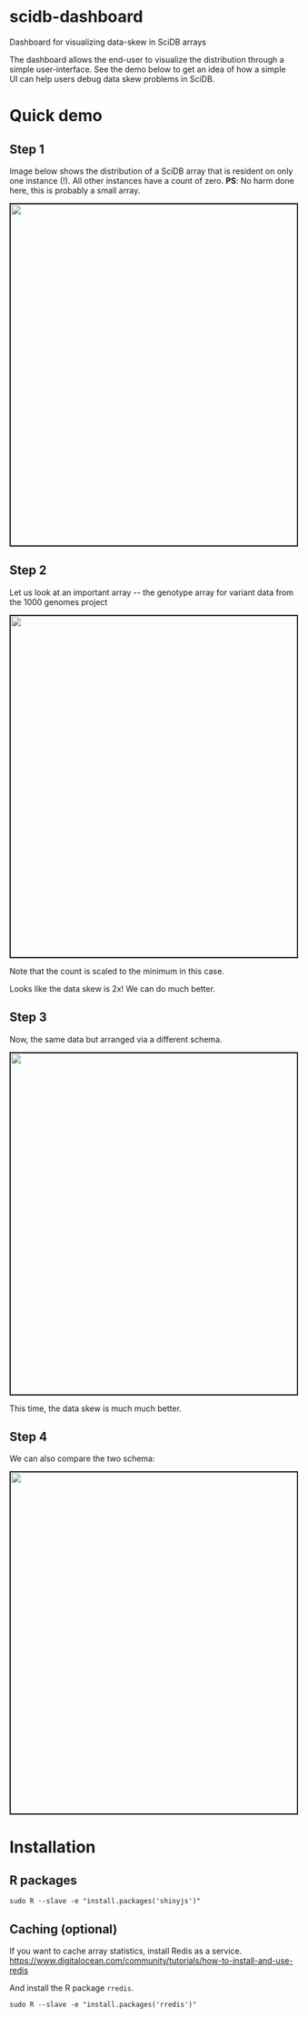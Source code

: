 # scidb-dashboard
Dashboard for visualizing data-skew in SciDB arrays

The dashboard allows the end-user to visualize the distribution through a simple user-interface. See the demo below to get an idea of how a simple UI can help users debug data skew problems in SciDB. 

# Quick demo

## Step 1

Image below shows the distribution of a SciDB array that is resident on only one instance (!). All other instances have a count of zero. 
**PS**: No harm done here, this is probably a small array.

<img src="https://cloud.githubusercontent.com/assets/13973052/20946265/0cc39fdc-bbd8-11e6-9dce-ac5b2a362c18.png" width="600" border="2">

## Step 2

Let us look at an important array -- the genotype array for variant data from the 1000 genomes project

<img src="https://cloud.githubusercontent.com/assets/13973052/20946277/18c5ef38-bbd8-11e6-8abd-28828db75612.png" width="600" border="2">

Note that the count is scaled to the minimum in this case. 

Looks like the data skew is 2x! We can do much better.

## Step 3

Now, the same data but arranged via a different schema. 

<img src="https://cloud.githubusercontent.com/assets/13973052/20946299/27f25a46-bbd8-11e6-8ff7-cd7f05ab363e.png" width="600" border="2">

This time, the data skew is much much better. 

## Step 4

We can also compare the two schema:

<img src="https://cloud.githubusercontent.com/assets/13973052/20946311/31a846ae-bbd8-11e6-8870-0c5ecd915c03.png" width="600" border="2">

# Installation

## R packages

```
sudo R --slave -e "install.packages('shinyjs')"
```

## Caching (optional)

If you want to cache array statistics, install Redis as a service. 
https://www.digitalocean.com/community/tutorials/how-to-install-and-use-redis

And install the R package `rredis`. 

```
sudo R --slave -e "install.packages('rredis')"
```
